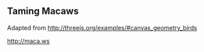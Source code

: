 Taming Macaws
------------
Adapted from http://threejs.org/examples/#canvas_geometry_birds

http://maca.ws
